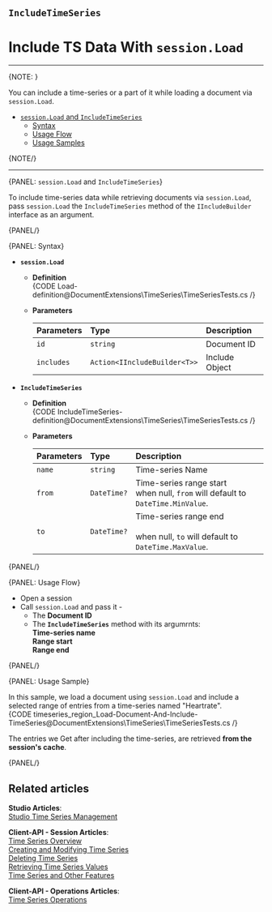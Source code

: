 ﻿## `IncludeTimeSeries`
# Include TS Data With `session.Load`

---

{NOTE: }

You can include a time-series or a part of it while loading a document 
via `session.Load`.  

* [`session.Load` and `IncludeTimeSeries`](../../../../../document-extensions/timeseries/client-api/session-methods/include-ts-data/with-session-load#session.load-and-includetimeseries)  
   * [Syntax](../../../../../document-extensions/timeseries/client-api/session-methods/include-ts-data/with-session-load#syntax)  
   * [Usage Flow](../../../../../document-extensions/timeseries/client-api/session-methods/include-ts-data/with-session-load#usage-flow)  
   * [Usage Samples](../../../../../document-extensions/timeseries/client-api/session-methods/include-ts-data/with-session-load#usage-sample)  


{NOTE/}

---

{PANEL: `session.Load` and `IncludeTimeSeries`}

To include time-series data while retrieving documents via `session.Load`, 
pass `session.Load` the `IncludeTimeSeries` method of the `IIncludeBuilder` 
interface as an argument.  

{PANEL/}

{PANEL: Syntax}

* **`session.Load`**  
   * **Definition**  
     {CODE Load-definition@DocumentExtensions\TimeSeries\TimeSeriesTests.cs /}
   * **Parameters**  

        | Parameters | Type | Description |
        |:-------------|:-------------|:-------------|
        | `id` | `string` | Document ID |
        | `includes` | `Action<IIncludeBuilder<T>>` | Include Object |

* **`IncludeTimeSeries`**  
   * **Definition**  
     {CODE IncludeTimeSeries-definition@DocumentExtensions\TimeSeries\TimeSeriesTests.cs /}

   * **Parameters**  

        | Parameters | Type | Description |
        |:-------------|:-------------|:-------------|
        | `name` | `string` | Time-series Name |
        | `from` | `DateTime?` | Time-series range start <br> when null, `from` will default to `DateTime.MinValue`. |
        | `to` | `DateTime?` | Time-series range end <br>  <br> when null, `to` will default to `DateTime.MaxValue`. |

{PANEL/}

{PANEL: Usage Flow}

* Open a session  
* Call `session.Load` and pass it -  
   * The **Document ID**  
   * The **`IncludeTimeSeries`** method with its argumrnts:  
     **Time-series name**  
     **Range start**  
     **Range end**  

{PANEL/}

{PANEL: Usage Sample}

In this sample, we load a document using `session.Load` and include 
a selected range of entries from a time-series named "Heartrate".  
{CODE timeseries_region_Load-Document-And-Include-TimeSeries@DocumentExtensions\TimeSeries\TimeSeriesTests.cs /}

The entries we Get after including the time-series, are retrieved 
**from the session's cache**.  

{PANEL/}

## Related articles
**Studio Articles**:  
[Studio Time Series Management]()  

**Client-API - Session Articles**:  
[Time Series Overview]()  
[Creating and Modifying Time Series]()  
[Deleting Time Series]()  
[Retrieving Time Series Values]()  
[Time Series and Other Features]()  

**Client-API - Operations Articles**:  
[Time Series Operations]()  
